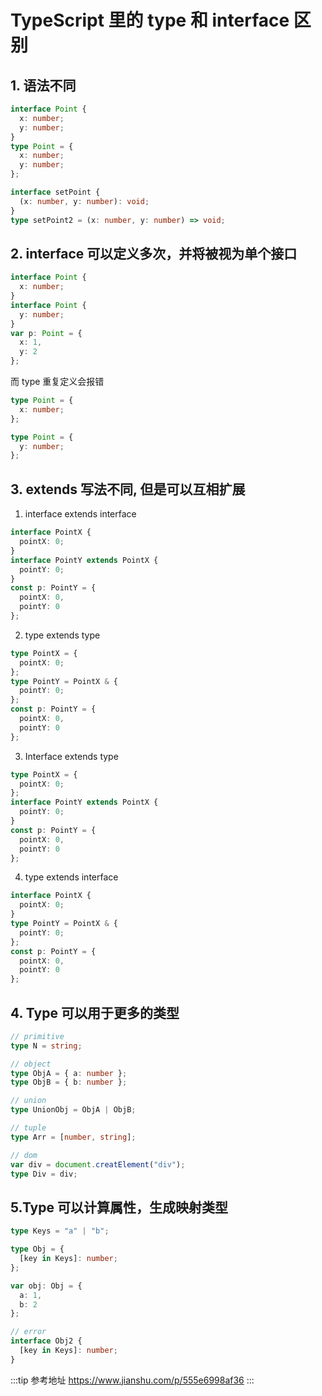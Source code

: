 # TypeScript 里的 type 和 interface 区别

## 1. 语法不同

```ts
interface Point {
  x: number;
  y: number;
}
type Point = {
  x: number;
  y: number;
};

interface setPoint {
  (x: number, y: number): void;
}
type setPoint2 = (x: number, y: number) => void;
```

## 2. interface 可以定义多次，并将被视为单个接口

```ts
interface Point {
  x: number;
}
interface Point {
  y: number;
}
var p: Point = {
  x: 1,
  y: 2
};
```

而 type 重复定义会报错

```ts
type Point = {
  x: number;
};

type Point = {
  y: number;
};
```

## 3. extends 写法不同, 但是可以互相扩展

1. interface extends interface

```ts
interface PointX {
  pointX: 0;
}
interface PointY extends PointX {
  pointY: 0;
}
const p: PointY = {
  pointX: 0,
  pointY: 0
};
```

2. type extends type

```ts
type PointX = {
  pointX: 0;
};
type PointY = PointX & {
  pointY: 0;
};
const p: PointY = {
  pointX: 0,
  pointY: 0
};
```

3. Interface extends type

```ts
type PointX = {
  pointX: 0;
};
interface PointY extends PointX {
  pointY: 0;
}
const p: PointY = {
  pointX: 0,
  pointY: 0
};
```

4. type extends interface

```ts
interface PointX {
  pointX: 0;
}
type PointY = PointX & {
  pointY: 0;
};
const p: PointY = {
  pointX: 0,
  pointY: 0
};
```

## 4. Type 可以用于更多的类型

```ts
// primitive
type N = string;

// object
type ObjA = { a: number };
type ObjB = { b: number };

// union
type UnionObj = ObjA | ObjB;

// tuple
type Arr = [number, string];

// dom
var div = document.creatElement("div");
type Div = div;
```

## 5.Type 可以计算属性，生成映射类型

```ts
type Keys = "a" | "b";

type Obj = {
  [key in Keys]: number;
};

var obj: Obj = {
  a: 1,
  b: 2
};

// error
interface Obj2 {
  [key in Keys]: number;
}
```

:::tip 参考地址
https://www.jianshu.com/p/555e6998af36
:::
